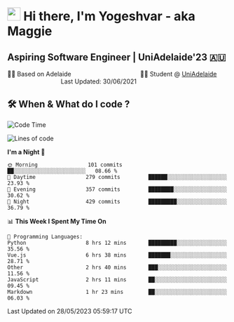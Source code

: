 <h1><img src="https://emojis.slackmojis.com/emojis/images/1531849430/4246/blob-sunglasses.gif?1531849430" width="30"/> Hi there, I'm Yogeshvar - aka Maggie</h1>

## Aspiring Software Engineer | UniAdelaide'23 🇦🇺  
🏂🏻  Based on Adelaide &nbsp;&nbsp;&nbsp;&nbsp;&nbsp;&nbsp;&nbsp;&nbsp;&nbsp;&nbsp;&nbsp;&nbsp;&nbsp;&nbsp;&nbsp;&nbsp;&nbsp;&nbsp;&nbsp;&nbsp;&nbsp;&nbsp;&nbsp;&nbsp;&nbsp;&nbsp;&nbsp;&nbsp;&nbsp;&nbsp;&nbsp;&nbsp;&nbsp;&nbsp;&nbsp;&nbsp;&nbsp;&nbsp;&nbsp;👨‍💻 Student @ [UniAdelaide](https://www.adelaide.edu.au)   &nbsp;&nbsp;&nbsp;&nbsp;&nbsp;&nbsp;&nbsp;&nbsp;&nbsp;&nbsp;&nbsp;&nbsp;&nbsp;&nbsp;&nbsp;&nbsp;&nbsp;&nbsp;&nbsp;&nbsp;&nbsp;&nbsp;&nbsp;&nbsp;&nbsp;&nbsp;&nbsp;&nbsp;&nbsp;&nbsp;&nbsp;Last Updated: 30/06/2021

## 🛠 When & What do I code ?  

<!--START_SECTION:waka-->
![Code Time](http://img.shields.io/badge/Code%20Time-2%2C206%20hrs%2036%20mins-blue)

![Lines of code](https://img.shields.io/badge/From%20Hello%20World%20I%27ve%20Written-3.9%20million%20lines%20of%20code-blue)

**I'm a Night 🦉** 

```text
🌞 Morning                101 commits         ██░░░░░░░░░░░░░░░░░░░░░░░   08.66 % 
🌆 Daytime                279 commits         ██████░░░░░░░░░░░░░░░░░░░   23.93 % 
🌃 Evening                357 commits         ████████░░░░░░░░░░░░░░░░░   30.62 % 
🌙 Night                  429 commits         █████████░░░░░░░░░░░░░░░░   36.79 % 
```


📊 **This Week I Spent My Time On** 

```text
💬 Programming Languages: 
Python                   8 hrs 12 mins       █████████░░░░░░░░░░░░░░░░   35.56 % 
Vue.js                   6 hrs 38 mins       ███████░░░░░░░░░░░░░░░░░░   28.71 % 
Other                    2 hrs 40 mins       ███░░░░░░░░░░░░░░░░░░░░░░   11.56 % 
JavaScript               2 hrs 11 mins       ██░░░░░░░░░░░░░░░░░░░░░░░   09.45 % 
Markdown                 1 hr 23 mins        ██░░░░░░░░░░░░░░░░░░░░░░░   06.03 % 
```


 Last Updated on 28/05/2023 05:59:17 UTC
<!--END_SECTION:waka-->

